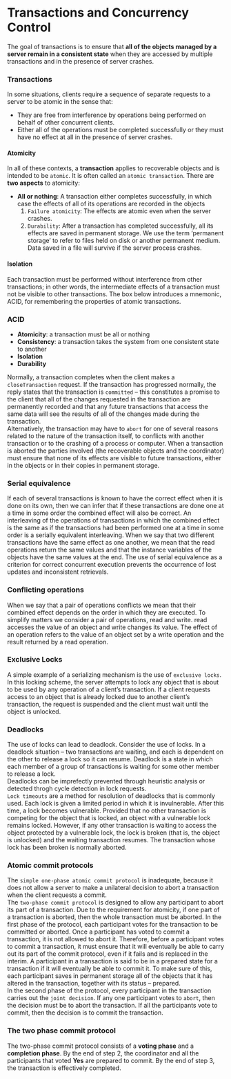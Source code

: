 # Transactions and Concurrency Control


The goal of transactions is to ensure that **all of the objects managed by a server remain in a consistent state** when they are accessed by multiple transactions and in the presence of server crashes.

### Transactions
In some situations, clients require a sequence of separate requests to a server to be atomic in the sense that:
* They are free from interference by operations being performed on behalf of other concurrent clients.
* Either all of the operations must be completed successfully or they must have no effect at all in the presence of server crashes.

#### Atomicity
In all of these contexts, a **transaction** applies to recoverable objects and is intended to be `atomic`. It is often called an `atomic transaction`. There are **two aspects** to atomicity:
* **All or nothing**: A transaction either completes successfully, in which case the effects of all of its operations are recorded in the objects
	1. `Failure atomicity`: The effects are atomic even when the server crashes.
	1. `Durability`: After a transaction has completed successfully, all its effects are saved in permanent storage. We use the term ‘permanent storage’ to refer to files held on disk or another permanent medium. Data saved in a file will survive if the server process crashes.

#### Isolation
Each transaction must be performed without interference from other transactions; in other words, the intermediate effects of a transaction must not be visible to other transactions. The box below introduces a mnemonic, ACID, for remembering the properties of atomic transactions.

### ACID
* **Atomicity**: a transaction must be all or nothing
* **Consistency**: a transaction takes the system from one consistent state to another
* **Isolation**
* **Durability**

Normally, a transaction completes when the client makes a `closeTransaction` request. If the transaction has progressed normally, the reply states that the transaction is `committed` – this constitutes a promise to the client that all of the changes requested in the transaction are permanently recorded and that any future transactions that access the same data will see the results of all of the changes made during the transaction.  
Alternatively, the transaction may have to `abort` for one of several reasons related to the nature of the transaction itself, to conflicts with another transaction or to the crashing of a process or computer. When a transaction is aborted the parties involved (the recoverable objects and the coordinator) must ensure that none of its effects are visible to future transactions, either in the objects or in their copies in permanent storage.

### Serial equivalence
If each of several transactions is known to have the correct effect when it is done on its own, then we can infer that if these transactions are done one at a time in some order the combined effect will also be correct. An interleaving of the operations of transactions in which the combined effect is the same as if the transactions
had been performed one at a time in some order is a serially equivalent interleaving. When we say that two different transactions have the same effect as one another, we mean that the read operations return the same values and that the instance variables of the objects have the same values at the end. The use of serial equivalence as a criterion for correct concurrent execution prevents the occurrence of lost updates and inconsistent retrievals.

### Conflicting operations
When we say that a pair of operations conflicts we mean that their combined effect depends on the order in which they are executed. To simplify matters we consider a pair of operations, read and write. read accesses the value of an object and write changes its value. The effect of an operation refers to the value of an object set by a write operation and the result returned by a read operation.

### Exclusive Locks
A simple example of a serializing mechanism is the use of `exclusive locks`. In this locking scheme, the server attempts to lock any object that is about to be used by any operation of a client’s transaction. If a client requests access to an object that is already locked due to another client’s transaction, the request is suspended and the client must wait until the object is unlocked.

### Deadlocks
The use of locks can lead to deadlock. Consider the use of locks. In a deadlock situation – two transactions are waiting, and each is dependent on the other to release a lock so it can resume. Deadlock is a state in which each member of a group of transactions is waiting for some other member to release a lock.  
Deadlocks can be imprefectly prevented through heuristic analysis or detected throgh cycle detection in lock requests.  
`Lock timeouts` are a method for resolution of deadlocks that is commonly used. Each lock is given a limited period in which it is invulnerable. After this time, a lock becomes vulnerable. Provided that no other transaction is competing for the object that is locked, an object with a vulnerable lock remains locked. However, if any other transaction is waiting to access the object protected by a vulnerable lock, the lock is
broken (that is, the object is unlocked) and the waiting transaction resumes. The transaction whose lock has been broken is normally aborted.

### Atomic commit protocols
The `simple one-phase atomic commit protocol` is inadequate, because it does not allow a server to make a unilateral decision to abort a transaction when the client requests a commit.  
The `two-phase commit protocol` is designed to allow any participant to abort its part of a transaction. Due to the requirement for atomicity, if one part of a transaction is aborted, then the whole transaction must be aborted. In the first phase of the protocol, each participant votes for the transaction to be committed or aborted. Once a participant has voted to commit a transaction, it is not allowed to abort it. Therefore, before a
participant votes to commit a transaction, it must ensure that it will eventually be able to carry out its part of the commit protocol, even if it fails and is replaced in the interim. A participant in a transaction is said to be in a prepared state for a transaction if it will eventually be able to commit it. To make sure of this, each participant saves in permanent storage all of the objects that it has altered in the transaction, together with its status – prepared.  
In the second phase of the protocol, every participant in the transaction carries out the `joint decision`. If any one participant votes to `abort`, then the decision must be to abort the transaction. If all the participants vote to commit, then the decision is to commit the transaction.

### The two phase commit protocol
The two-phase commit protocol consists of a **voting phase** and a **completion phase**. By the end of step 2, the coordinator and all the participants that voted **Yes** are prepared to commit. By the end of step 3, the transaction is effectively completed.